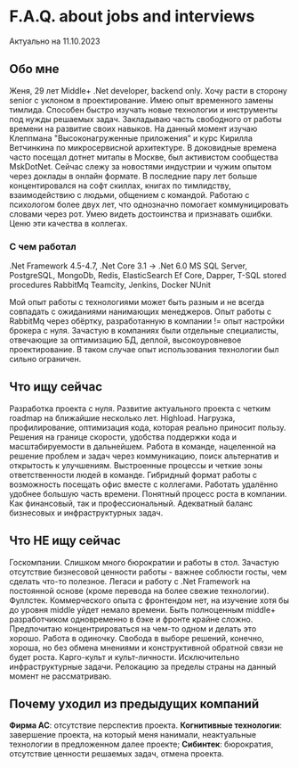 # F.A.Q. about jobs and interviews

Актуально на 11.10.2023
## Обо мне
Женя, 29 лет
Middle+ .Net developer, backend only. Хочу расти в сторону senior с уклоном в проектирование. Имею опыт временного замены тимлида.
Способен быстро изучать новые технологии и инструменты под нужды решаемых задач.
Закладываю часть свободного от работы времени на развитие своих навыков. На данный момент изучаю Клеппмана "Высоконагруженные приложения" и курс Кирилла Ветчинкина по микросервисной архитектуре.
В доковидные времена часто посещал дотнет митапы в Москве, был активистом сообщества MskDotNet. Сейчас слежу за новостями индустрии и чужим опытом через доклады в онлайн формате.
В последние пару лет больше концентировался на софт скиллах, книгах по тимлидству, взаимодействию с людьми, общением с командой. Работаю с психологом более двух лет, что однозначно помогает коммуницировать словами через рот.
Умею видеть достоинства и признавать ошибки. Ценю эти качества в коллегах.


### С чем работал
.Net Framework 4.5-4.7, .Net Core 3.1 -> .Net 6.0
MS SQL Server, PostgreSQL, MongoDb, Redis, ElasticSearch
Ef Core, Dapper, T-SQL stored procedures
RabbitMq
Teamcity, Jenkins, Docker
NUnit

Мой опыт работы с технологиями может быть разным и не всегда совпадать с ожиданиями нанимающих менеджеров. Опыт работы с RabbitMq через обёртку, разработанную в компании != опыт настройки брокера с нуля.
Зачастую  в компаниях были отдельные специалисты, отвечающие за оптимизацию БД, деплой, высокоуровневое проектирование. В таком случае опыт использования технологии был сильно ограничен. 


## Что ищу сейчас

Разработка проекта с нуля.
Развитие актуального проекта с четким roadmap на ближайшие несколько лет.
Highload. Нагрузка, профилирование, оптимизация кода, которая реально приносит пользу. Решения на границе скорости, удобства поддержки кода и масштабируемости в дальнейшем.
Работа в команде, нацеленной на решение проблем и задач через коммуникацию, поиск альтернатив и открытость к улучшениям.
Выстроенные процессы и четкие зоны ответственности людей в команде.
Гибридный формат работы с возможность посещать офис вместе с коллегами. Работать удалённо удобнее большую часть времени.
Понятный процесс роста в компании. Как финансовый, так и профессиональный.
Адекватный баланс бизнесовых и инфраструктурных задач.

## Что НЕ ищу сейчас

Госкомпании. Слишком много бюрократии и работы в стол. Зачастую отсутствие бизнесовой ценности работы - важнее соблюсти госты, чем сделать что-то полезное.
Легаси и работу с .Net Framework на постоянной основе (кроме перевода на более свежие технологии).
Фуллстек. Коммерческого опыта с фронтендом нет, на изучение хотя бы до уровня middle уйдет немало времени. Быть полноценным middle+ разработчиком одновременно в бэке и фронте крайне сложно. Предпочитаю концентрироваться на чем-то одном и делать это хорошо.
Работа в одиночку. Свобода в выборе решений, конечно, хороша, но без обмена мнениями и конструктивной обратной связи не будет роста.
Карго-культ и культ-личности.
Исключительно инфраструктурные задачи.
Релокацию за пределы страны на данный момент не рассматриваю.

## Почему уходил из предыдущих компаний

**Фирма АС**: отсутствие перспектив проекта.
**Когнитивные технологии**: завершение проекта, на который меня нанимали, неактуальные технологии в предложенном далее проекте;
**Сибинтек**: бюрократия, отсутствие ценности решаемых задач, отмена проекта.
